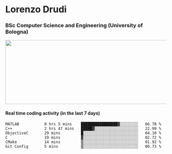 # Lorenzo Drudi
### BSc Computer Science and Engineering (University of Bologna)

<img src="https://github-readme-stats-lorenzodrudi.vercel.app/api?username=LorenzoDrudi&count_private=true&show_icons=true&theme=gruvbox" height=200px width=550px>

<!---Use wakatime plugins to track the coding time--->
#### Real time coding activity (in the last 7 days)
<!--START_SECTION:waka-->

```text
MATLAB           8 hrs 5 mins    ████████████████▓░░░░░░░░   66.70 %
C++              2 hrs 47 mins   █████▓░░░░░░░░░░░░░░░░░░░   22.99 %
ObjectiveC       29 mins         █░░░░░░░░░░░░░░░░░░░░░░░░   04.10 %
C                19 mins         ▓░░░░░░░░░░░░░░░░░░░░░░░░   02.72 %
CMake            14 mins         ▒░░░░░░░░░░░░░░░░░░░░░░░░   01.92 %
Git Config       5 mins          ▒░░░░░░░░░░░░░░░░░░░░░░░░   00.73 %
```

<!--END_SECTION:waka-->
